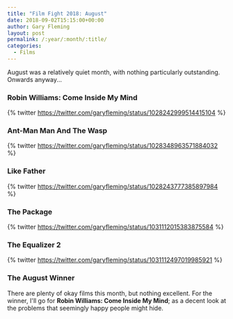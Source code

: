 ```yaml
---
title: "Film Fight 2018: August"
date: 2018-09-02T15:15:00+00:00
author: Gary Fleming
layout: post
permalink: /:year/:month/:title/
categories:
  - Films
---
```


August was a relatively quiet month, with nothing particularly outstanding. Onwards anyway...

### Robin Williams: Come Inside My Mind

{% twitter https://twitter.com/garyfleming/status/1028242999514415104 %}

### Ant-Man Man And The Wasp

{% twitter https://twitter.com/garyfleming/status/1028348963571884032 %}

### Like Father

{% twitter https://twitter.com/garyfleming/status/1028243777385897984 %}

### The Package

{% twitter https://twitter.com/garyfleming/status/1031112015383875584 %}

### The Equalizer 2

{% twitter https://twitter.com/garyfleming/status/1031112497019985921 %}

### The August Winner

There are plenty of okay films this month, but nothing excellent. For the winner, I'll go for **Robin Williams: Come Inside My Mind**; as a decent look at the problems that seemingly happy people might hide.
